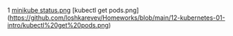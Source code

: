 1
[minikube status.png](https://github.com/loshkarevev/Homeworks/blob/main/12-kubernetes-01-intro/minikube%20status.png)
[kubectl get pods.png] (https://github.com/loshkarevev/Homeworks/blob/main/12-kubernetes-01-intro/kubectl%20get%20pods.png)
